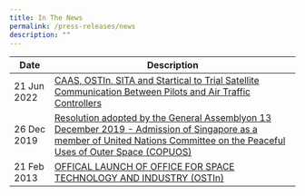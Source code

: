```yaml
---
title: In The News
permalink: /press-releases/news
description: ""
---
```


| Date | Description | 
| -------- | -------- | 
|21 Jun 2022| [CAAS, OSTIn, SITA and Startical to Trial Satellite Communication Between Pilots and Air Traffic Controllers](https://www.caas.gov.sg/who-we-are/newsroom/Detail/caas-ostin-sita-and-startical-to-trial-satellite-communication-between-pilots-and-air-traffic-controllers)
  26 Dec 2019 | [Resolution adopted by the General Assemblyon 13 December 2019 - Admission of Singapore as a member of United Nations Committee on the Peaceful Uses of Outer Space (COPUOS)](https://www.unoosa.org/oosa/en/oosadoc/data/resolutions/2019/general_assembly_74th_session/ares7482.html)|
|21 Feb 2013|[OFFICAL LAUNCH OF OFFICE FOR SPACE TECHNOLOGY AND INDUSTRY (OSTIn)](https://www.nas.gov.sg/archivesonline/data/pdfdoc/20130228002/ostin_press_release_feb_2013.pdf)|